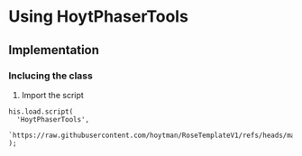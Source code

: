 # Using HoytPhaserTools

## Implementation

### Inclucing the class

1. Import the script
```
his.load.script(
  'HoytPhaserTools',
  `https://raw.githubusercontent.com/hoytman/RoseTemplateV1/refs/heads/main/HoytPhaserTools`
);
```
